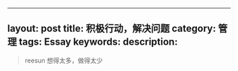 
---
layout: post
title: 积极行动，解决问题
category: 管理
tags: Essay
keywords:
description: 
---

> reesun
想得太多，做得太少